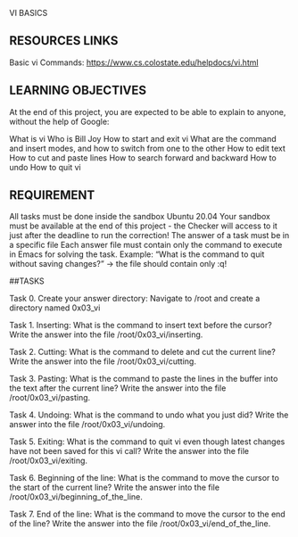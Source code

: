 VI BASICS

## RESOURCES LINKS

Basic vi Commands: https://www.cs.colostate.edu/helpdocs/vi.html

## LEARNING OBJECTIVES

At the end of this project, you are expected to be able to explain to anyone, without the help of Google:


What is vi
Who is Bill Joy
How to start and exit vi
What are the command and insert modes, and how to switch from one to the other
How to edit text
How to cut and paste lines
How to search forward and backward
How to undo
How to quit vi

## REQUIREMENT

All tasks must be done inside the sandbox Ubuntu 20.04
Your sandbox must be available at the end of this project - the Checker will access to it just after the deadline to run the correction!
The answer of a task must be in a specific file
Each answer file must contain only the command to execute in Emacs for solving the task. Example: “What is the command to quit without saving changes?” -> the file should contain only :q!

##TASKS

Task 0. Create your answer directory: Navigate to /root and create a directory named 0x03_vi

Task 1. Inserting: What is the command to insert text before the cursor? Write the answer into the file /root/0x03_vi/inserting.

Task 2. Cutting: What is the command to delete and cut the current line? Write the answer into the file /root/0x03_vi/cutting.

Task 3. Pasting: What is the command to paste the lines in the buffer into the text after the current line? Write the answer into the file /root/0x03_vi/pasting.

Task 4. Undoing: What is the command to undo what you just did? Write the answer into the file /root/0x03_vi/undoing.

Task 5. Exiting: What is the command to quit vi even though latest changes have not been saved for this vi call? Write the answer into the file /root/0x03_vi/exiting.

Task 6. Beginning of the line: What is the command to move the cursor to the start of the current line? Write the answer into the file /root/0x03_vi/beginning_of_the_line.

Task 7. End of the line: What is the command to move the cursor to the end of the line? Write the answer into the file /root/0x03_vi/end_of_the_line.
